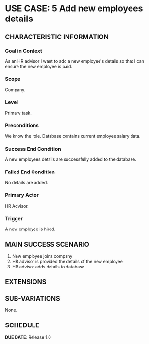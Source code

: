 # USE CASE: 5 Add new employees details

## CHARACTERISTIC INFORMATION

### Goal in Context

As an HR advisor I want to add a new employee's details so that I can ensure the new employee is paid.
### Scope

Company.

### Level

Primary task.

### Preconditions

We know the role.  Database contains current employee salary data.

### Success End Condition

A new employees details are successfully added to the database.

### Failed End Condition

No details are added.

### Primary Actor

HR Advisor.

### Trigger

A new employee is hired.

## MAIN SUCCESS SCENARIO

1. New employee joins company
2. HR advisor is provided the details of the new employee
3. HR advisor adds details to database.

## EXTENSIONS


## SUB-VARIATIONS

None.

## SCHEDULE

**DUE DATE**: Release 1.0
